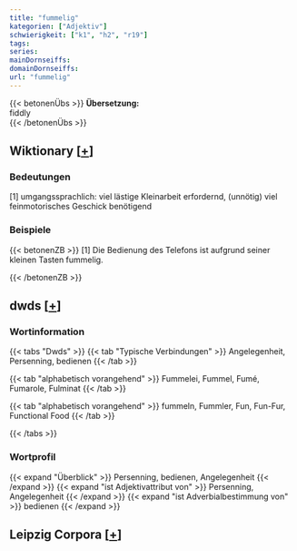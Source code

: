 ```yaml
---
title: "fummelig"
kategorien: ["Adjektiv"]
schwierigkeit: ["k1", "h2", "r19"]
tags:
series:
mainDornseiffs:
domainDornseiffs:
url: "fummelig"
---
```


{{< betonenÜbs >}}
**Übersetzung:**  
fiddly  
{{< /betonenÜbs >}}

## Wiktionary [[+](https://de.wiktionary.org/wiki/fummelig)]

### Bedeutungen
[1] umgangssprachlich: viel lästige Kleinarbeit erfordernd, (unnötig) viel feinmotorisches Geschick benötigend  

### Beispiele
{{< betonenZB >}}
[1] Die Bedienung des Telefons ist aufgrund seiner kleinen Tasten fummelig.  

{{< /betonenZB >}}


## dwds [[+](https://www.dwds.de/wb/fummelig)]

### Wortinformation
{{< tabs "Dwds" >}}
{{< tab "Typische Verbindungen" >}}
Angelegenheit, Persenning, bedienen
{{< /tab >}}

{{< tab "alphabetisch vorangehend" >}}
Fummelei, Fummel, Fumé, Fumarole, Fulminat
{{< /tab >}}

{{< tab "alphabetisch vorangehend" >}}
fummeln, Fummler, Fun, Fun-Fur, Functional Food
{{< /tab >}}

{{< /tabs >}}

### Wortprofil
{{< expand "Überblick" >}} Persenning, bedienen, Angelegenheit {{< /expand >}}
{{< expand "ist Adjektivattribut von" >}} Persenning, Angelegenheit {{< /expand >}}
{{< expand "ist Adverbialbestimmung von" >}} bedienen {{< /expand >}}

## Leipzig Corpora [[+](https://corpora.uni-leipzig.de/en/res?word=fummelig&corpusId=deu_newscrawl-public_2018)]


